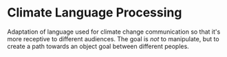 # Climate Language Processing
Adaptation of language used for climate change communication so that it's more receptive to different audiences. The goal is *not* to manipulate, but to create a path towards an object goal between different peoples. 
